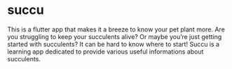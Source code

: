 # succu
This is a flutter app that makes it a breeze to know your pet plant more.
Are you struggling to keep your succulents alive? Or maybe you’re just getting started with succulents? It can be hard to know where to start!
Succu is a learning app dedicated to provide various useful informations about succulents.
